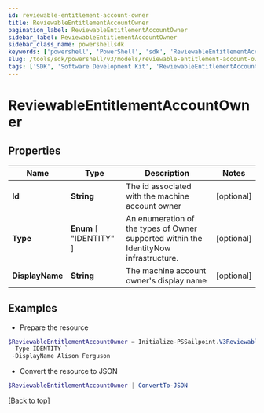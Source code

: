 ```yaml
---
id: reviewable-entitlement-account-owner
title: ReviewableEntitlementAccountOwner
pagination_label: ReviewableEntitlementAccountOwner
sidebar_label: ReviewableEntitlementAccountOwner
sidebar_class_name: powershellsdk
keywords: ['powershell', 'PowerShell', 'sdk', 'ReviewableEntitlementAccountOwner', 'ReviewableEntitlementAccountOwner'] 
slug: /tools/sdk/powershell/v3/models/reviewable-entitlement-account-owner
tags: ['SDK', 'Software Development Kit', 'ReviewableEntitlementAccountOwner', 'ReviewableEntitlementAccountOwner']
---
```



# ReviewableEntitlementAccountOwner

## Properties

Name | Type | Description | Notes
------------ | ------------- | ------------- | -------------
**Id** | **String** | The id associated with the machine account owner | [optional] 
**Type** |  **Enum** [  "IDENTITY" ] | An enumeration of the types of Owner supported within the IdentityNow infrastructure. | [optional] 
**DisplayName** | **String** | The machine account owner's display name | [optional] 

## Examples

- Prepare the resource
```powershell
$ReviewableEntitlementAccountOwner = Initialize-PSSailpoint.V3ReviewableEntitlementAccountOwner  -Id 2c9180857182305e0171993737eb29e8 `
 -Type IDENTITY `
 -DisplayName Alison Ferguson
```

- Convert the resource to JSON
```powershell
$ReviewableEntitlementAccountOwner | ConvertTo-JSON
```


[[Back to top]](#) 

